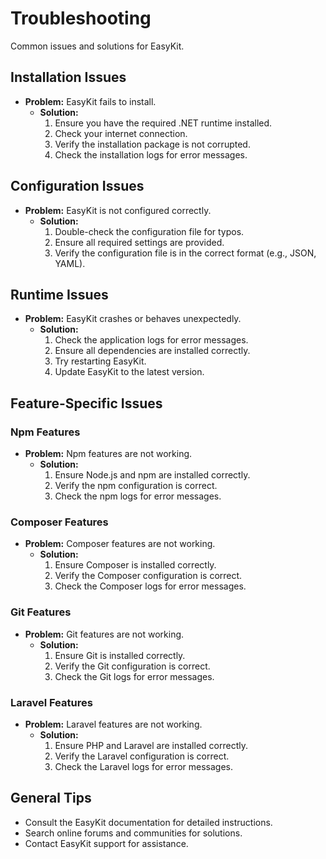 # Troubleshooting

Common issues and solutions for EasyKit.

## Installation Issues

*   **Problem:** EasyKit fails to install.
    *   **Solution:**
        1.  Ensure you have the required .NET runtime installed.
        2.  Check your internet connection.
        3.  Verify the installation package is not corrupted.
        4.  Check the installation logs for error messages.

## Configuration Issues

*   **Problem:** EasyKit is not configured correctly.
    *   **Solution:**
        1.  Double-check the configuration file for typos.
        2.  Ensure all required settings are provided.
        3.  Verify the configuration file is in the correct format (e.g., JSON, YAML).

## Runtime Issues

*   **Problem:** EasyKit crashes or behaves unexpectedly.
    *   **Solution:**
        1.  Check the application logs for error messages.
        2.  Ensure all dependencies are installed correctly.
        3.  Try restarting EasyKit.
        4.  Update EasyKit to the latest version.

## Feature-Specific Issues

### Npm Features

*   **Problem:** Npm features are not working.
    *   **Solution:**
        1.  Ensure Node.js and npm are installed correctly.
        2.  Verify the npm configuration is correct.
        3.  Check the npm logs for error messages.

### Composer Features

*   **Problem:** Composer features are not working.
    *   **Solution:**
        1.  Ensure Composer is installed correctly.
        2.  Verify the Composer configuration is correct.
        3.  Check the Composer logs for error messages.

### Git Features

*   **Problem:** Git features are not working.
    *   **Solution:**
        1.  Ensure Git is installed correctly.
        2.  Verify the Git configuration is correct.
        3.  Check the Git logs for error messages.

### Laravel Features

*   **Problem:** Laravel features are not working.
    *   **Solution:**
        1.  Ensure PHP and Laravel are installed correctly.
        2.  Verify the Laravel configuration is correct.
        3.  Check the Laravel logs for error messages.

## General Tips

*   Consult the EasyKit documentation for detailed instructions.
*   Search online forums and communities for solutions.
*   Contact EasyKit support for assistance.